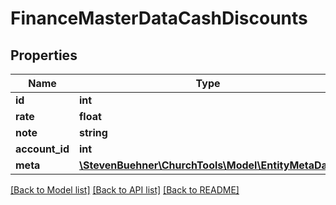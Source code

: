 # FinanceMasterDataCashDiscounts

## Properties
Name | Type | Description | Notes
------------ | ------------- | ------------- | -------------
**id** | **int** |  | [optional] 
**rate** | **float** |  | [optional] 
**note** | **string** |  | [optional] 
**account_id** | **int** |  | [optional] 
**meta** | [**\StevenBuehner\ChurchTools\Model\EntityMetaData**](EntityMetaData.md) |  | [optional] 

[[Back to Model list]](../../README.md#documentation-for-models) [[Back to API list]](../../README.md#documentation-for-api-endpoints) [[Back to README]](../../README.md)

